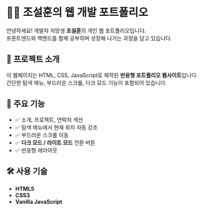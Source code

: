 # 🧑‍💻 조설훈의 웹 개발 포트폴리오

안녕하세요! 개발자 지망생 **조설훈**의 개인 웹 포트폴리오입니다.  
프론트엔드와 백엔드를 함께 공부하며 성장해 나가는 과정을 담고 있습니다.

## 📂 프로젝트 소개

이 웹페이지는 HTML, CSS, JavaScript로 제작된 **반응형 포트폴리오 웹사이트**입니다.  
간단한 탐색 메뉴, 부드러운 스크롤, 다크 모드 기능이 포함되어 있습니다.

## 🌟 주요 기능

- ✅ 소개, 프로젝트, 연락처 섹션
- ✅ 탐색 메뉴에서 현재 위치 자동 강조
- ✅ 부드러운 스크롤 이동
- ✅ **다크 모드 / 라이트 모드** 전환 버튼
- ✅ 반응형 레이아웃

## 🛠 사용 기술

- **HTML5**
- **CSS3**
- **Vanilla JavaScript**

